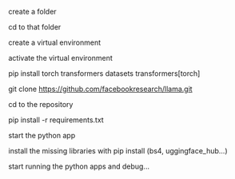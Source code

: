 create a folder

cd to that folder

create a virtual environment

activate the virtual environment

pip install torch transformers datasets transformers[torch]

git clone https://github.com/facebookresearch/llama.git

cd to the repository

pip install -r requirements.txt

start the python app

install the missing libraries with pip install (bs4, uggingface_hub...)

start running the python apps and debug...


